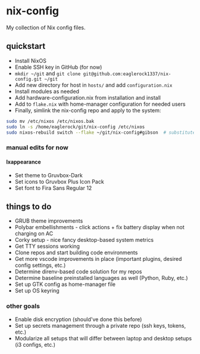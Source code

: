 # nix-config

My collection of Nix config files.

## quickstart

- Install NixOS
- Enable SSH key in GitHub (for now)
- `mkdir ~/git` and `git clone git@github.com:eaglerock1337/nix-config.git ~/git`
- Add new directory for host in `hosts/` and add `configuration.nix`
- Install modules as needed
- Add hardware-configuration.nix from installation and install
- Add to `flake.nix` with home-manager configuration for needed users
- Finally, simlink the nix-config repo and apply to the system:

```bash
sudo mv /etc/nixos /etc/nixos.bak
sudo ln -s /home/eaglerock/git/nix-config /etc/nixos
sudo nixos-rebuild switch --flake ~/git/nix-config#gibson  # substitute hostname
```

### manual edits for now

#### lxappearance

- Set theme to Gruvbox-Dark
- Set icons to Gruvbox Plus Icon Pack
- Set font to Fira Sans Regular 12

## things to do

- GRUB theme improvements
- Polybar embellishments - click actions + fix battery display when not charging on AC
- Corky setup - nice fancy desktop-based system metrics
- Get TTY sessions working
- Clone repos and start building code environments
- Get more vscode improvements in place (important plugins, desired config settings, etc.)
- Determine direnv-based code solution for my repos
- Determine baseline preinstalled languages as well (Python, Ruby, etc.)
- Set up GTK config as home-manager file
- Set up OS keyring

### other goals

- Enable disk encryption (should've done this before)
- Set up secrets management through a private repo (ssh keys, tokens, etc.)
- Modularize all setups that will differ between laptop and desktop setups (i3 configs, etc.)
